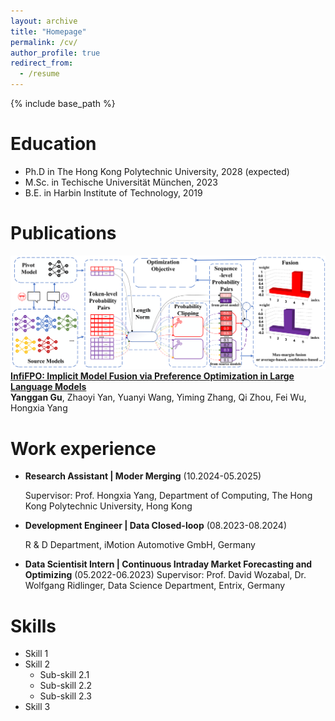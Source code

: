 ```yaml
---
layout: archive
title: "Homepage"
permalink: /cv/
author_profile: true
redirect_from:
  - /resume
---
```


{% include base_path %}

Education
======
* Ph.D in The Hong Kong Polytechnic University, 2028 (expected)
* M.Sc. in Techische Universität München, 2023
* B.E. in Harbin Institute of Technology, 2019

Publications
======
[![paper thumbnail](../images/infiFPO.png)](https://arxiv.org/abs/2505.13878)  
[**InfiFPO: Implicit Model Fusion via Preference Optimization in Large Language Models**](https://arxiv.org/abs/2505.13878)  
**Yanggan Gu**, Zhaoyi Yan, Yuanyi Wang, Yiming Zhang, Qi Zhou, Fei Wu, Hongxia Yang


Work experience
======
* **Research Assistant | Moder Merging** (10.2024-05.2025)

  Supervisor: Prof. Hongxia Yang, Department of Computing, The Hong Kong Polytechnic University, Hong Kong
<!-- * Led the team to develop a resource-efficient framework for merging domain-specific LLMs to enhance reasoning abilities. The framework supports merging models of both similar and different architectures using layer-wise weight 
strategies and probabilistic knowledge from fine-tuning data. This work demonstrated that merging expert models 
improves reasoning capabilities, offering an efficient, decentralized alternative to traditional centralized LLMs. -->

* **Development Engineer | Data Closed-loop** (08.2023-08.2024)

  R & D Department, iMotion Automotive GmbH, Germany 
<!-- * Developed automated pre-processing pipelines for data processing, including image separation, pre-recognition, and 
storage. Built a YOLO-based anonymization model to remove personal information, such as license plates and faces, 
ensuring GDPR compliance. Optimized algorithm performance through multi-processing and asynchronous GPU and 
CPU resource management, and successfully deployed the model on the cloud.  -->

* **Data Scientisit Intern | Continuous Intraday Market Forecasting and Optimizing** (05.2022-06.2023)
  Supervisor: Prof. David Wozabal, Dr. Wolfgang Ridlinger, Data Science Department, Entrix, Germany
<!-- * Developed predictive models to forecast average electricity prices one hour before delivery in the continuous intraday market. Compared various approaches such as time-varying regression, LSTM, MLP, and proposed a Hierarchical 
Linear Model to address missing data. Integrated forecasts into rolling intrinsic algorithms, enabling the optimizer to 
leverage future price insights for smarter decision-making.  -->
  
Skills
======
* Skill 1
* Skill 2
  * Sub-skill 2.1
  * Sub-skill 2.2
  * Sub-skill 2.3
* Skill 3


